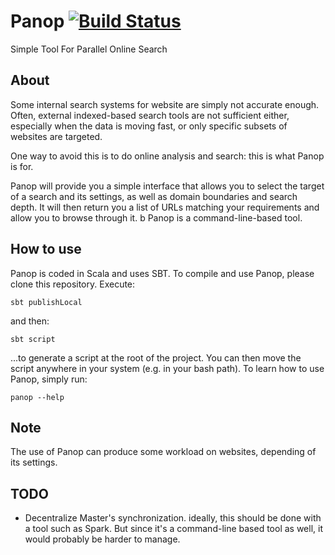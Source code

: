 # Panop [![Build Status](https://travis-ci.org/mdemarne/panop-core.svg)](https://travis-ci.org/mdemarne/panop-core)
Simple Tool For Parallel Online Search

## About
Some internal search systems for website are simply not accurate enough.
Often, external indexed-based search tools are not sufficient either,
especially when the data is moving fast, or only specific subsets of websites
are targeted.

One way to avoid this is to do online analysis and search: this is what 
Panop is for.

Panop will provide you a simple interface that allows you to select the target
of a search and its settings, as well as domain boundaries and search
depth. It will then return you a list of URLs matching your requirements
and allow you to browse through it.
b
Panop is a command-line-based tool.

## How to use
Panop is coded in Scala and uses SBT. To compile and use Panop, please clone 
this repository. Execute:
```
sbt publishLocal
```
and then:
```
sbt script
```
...to generate a script at the root of the project. You can then move the 
script anywhere in your system (e.g. in your bash path). To learn how to use 
Panop, simply run:
```
panop --help
```

## Note
The use of Panop can produce some workload on websites, depending of 
its settings.

## TODO
- Decentralize Master's synchronization. ideally, this should be done with
a tool such as Spark. But since it's a command-line based tool as well, it
would probably be harder to manage.
